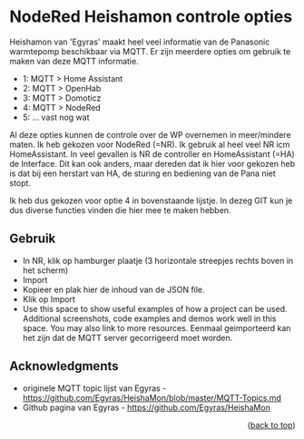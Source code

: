 # NodeRed Heishamon controle opties

Heishamon van 'Egyras' maakt heel veel informatie van de Panasonic warmtepomp beschikbaar via MQTT.
Er zijn meerdere opties om gebruik te maken van deze MQTT informatie.
* []() 1: MQTT > Home Assistant
* []() 2: MQTT > OpenHab
* []() 3: MQTT > Domoticz
* []() 4: MQTT > NodeRed
* []() 5: ... vast nog wat


Al deze opties kunnen de controle over de WP overnemen in meer/mindere maten. 
Ik heb gekozen voor NodeRed (=NR). Ik gebruik al heel veel NR icm HomeAssistant. In veel gevallen is NR de controller en HomeAssistant (=HA) de Interface. Dit kan ook anders, maar dereden dat ik hier voor gekozen heb is dat bij een herstart van HA, de sturing en bediening van de Pana niet stopt. 

Ik heb dus gekozen voor optie 4 in bovenstaande lijstje. In dezeg GIT kun je dus diverse functies vinden die hier mee te maken hebben.

<!-- USAGE EXAMPLES -->
## Gebruik
* []() In NR, klik op hamburger plaatje (3 horizontale streepjes rechts boven in het scherm)
* []() Import
* []() Kopieer en plak hier de inhoud van de JSON file.
* []() Klik op Import
* []() Use this space to show useful examples of how a project can be used. Additional screenshots, code examples and demos work well in this space. You may also link to more resources.
Eenmaal geimporteerd kan het zijn dat de MQTT server gecorrigeerd moet worden. 




<!-- ACKNOWLEDGMENTS -->
## Acknowledgments

* []() originele MQTT topic lijst van Egyras - https://github.com/Egyras/HeishaMon/blob/master/MQTT-Topics.md
* []() Github pagina van Egyras - https://github.com/Egyras/HeishaMon


<p align="right">(<a href="#top">back to top</a>)</p>
